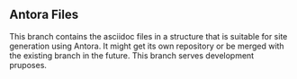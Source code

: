 ## Antora Files
This branch contains the asciidoc files in a structure that is suitable for site generation using Antora. It might get its own repository or be merged with the existing branch in the future. This branch serves development pruposes.
